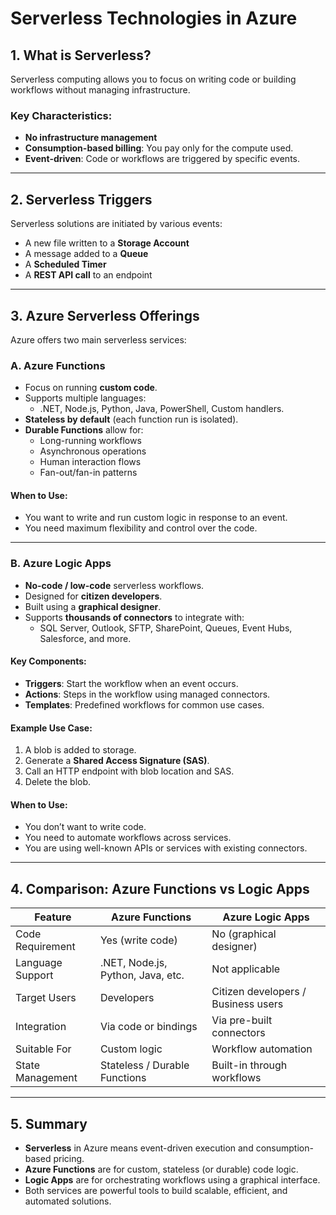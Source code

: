 # Serverless Technologies in Azure

## 1. What is Serverless?

Serverless computing allows you to focus on writing code or building workflows without managing infrastructure.

### Key Characteristics:
- **No infrastructure management**
- **Consumption-based billing**: You pay only for the compute used.
- **Event-driven**: Code or workflows are triggered by specific events.

---

## 2. Serverless Triggers

Serverless solutions are initiated by various events:

- A new file written to a **Storage Account**
- A message added to a **Queue**
- A **Scheduled Timer**
- A **REST API call** to an endpoint

---

## 3. Azure Serverless Offerings

Azure offers two main serverless services:

### A. Azure Functions

- Focus on running **custom code**.
- Supports multiple languages:
  - .NET, Node.js, Python, Java, PowerShell, Custom handlers.
- **Stateless by default** (each function run is isolated).
- **Durable Functions** allow for:
  - Long-running workflows
  - Asynchronous operations
  - Human interaction flows
  - Fan-out/fan-in patterns

#### When to Use:
- You want to write and run custom logic in response to an event.
- You need maximum flexibility and control over the code.

---

### B. Azure Logic Apps

- **No-code / low-code** serverless workflows.
- Designed for **citizen developers**.
- Built using a **graphical designer**.
- Supports **thousands of connectors** to integrate with:
  - SQL Server, Outlook, SFTP, SharePoint, Queues, Event Hubs, Salesforce, and more.

#### Key Components:
- **Triggers**: Start the workflow when an event occurs.
- **Actions**: Steps in the workflow using managed connectors.
- **Templates**: Predefined workflows for common use cases.

#### Example Use Case:
1. A blob is added to storage.
2. Generate a **Shared Access Signature (SAS)**.
3. Call an HTTP endpoint with blob location and SAS.
4. Delete the blob.

#### When to Use:
- You don’t want to write code.
- You need to automate workflows across services.
- You are using well-known APIs or services with existing connectors.

---

## 4. Comparison: Azure Functions vs Logic Apps

| Feature                | Azure Functions                     | Azure Logic Apps                      |
|------------------------|--------------------------------------|----------------------------------------|
| Code Requirement       | Yes (write code)                     | No (graphical designer)                |
| Language Support       | .NET, Node.js, Python, Java, etc.    | Not applicable                         |
| Target Users           | Developers                           | Citizen developers / Business users    |
| Integration            | Via code or bindings                 | Via pre-built connectors               |
| Suitable For           | Custom logic                         | Workflow automation                    |
| State Management       | Stateless / Durable Functions        | Built-in through workflows             |

---

## 5. Summary

- **Serverless** in Azure means event-driven execution and consumption-based pricing.
- **Azure Functions** are for custom, stateless (or durable) code logic.
- **Logic Apps** are for orchestrating workflows using a graphical interface.
- Both services are powerful tools to build scalable, efficient, and automated solutions.

